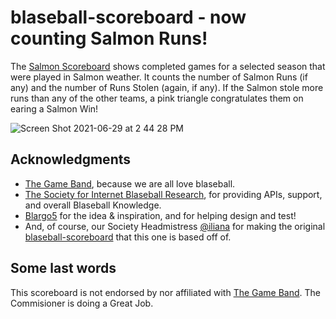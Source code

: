 # blaseball-scoreboard - now counting Salmon Runs!

The [Salmon Scoreboard](https://hora.github.io/blaseball-scoreboard/) shows completed games for a selected season that were played in Salmon weather.
It counts the number of Salmon Runs (if any) and the number of Runs Stolen (again, if any).
If the Salmon stole more runs than any of the other teams, a pink triangle congratulates them on earing a Salmon Win!

![Screen Shot 2021-06-29 at 2 44 28 PM](https://user-images.githubusercontent.com/83366/123851207-ec18e980-d8e8-11eb-8a05-2af9adb244d2.png)

## Acknowledgments

- [The Game Band](https://thegameband.com/), because we are all love blaseball.
- [The Society for Internet Blaseball Research](https://sibr.dev/), for providing APIs, support,
  and overall Blaseball Knowledge.
- [Blargo5](https://twitter.com/Blargo5) for the idea &
inspiration, and for helping design and test!
- And, of course, our Society Headmistress [@iliana](https://github.com/iliana) for making the original [blaseball-scoreboard](https://github.com/iliana/blaseball-scoreboard) that this one is based off of.

## Some last words

This scoreboard is not endorsed by nor affiliated with [The Game
Band](https://thegameband.com/).
The Commisioner is doing a Great Job.

